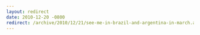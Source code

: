 ```yaml
---
layout: redirect
date: 2010-12-20 -0800
redirect: /archive/2010/12/21/see-me-in-brazil-and-argentina-in-march.aspx/
---
```


